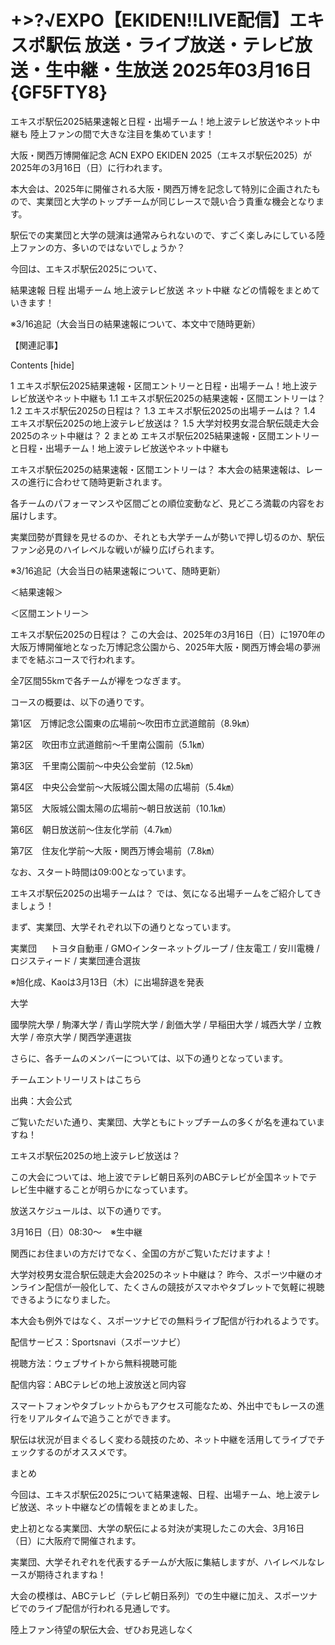 # +>?√EXPO【EKIDEN!!LIVE配信】エキスポ駅伝 放送・ライブ放送・テレビ放送・生中継・生放送 2025年03月16日 {GF5FTY8}

エキスポ駅伝2025結果速報と日程・出場チーム！地上波テレビ放送やネット中継も
陸上ファンの間で大きな注目を集めています！

大阪・関西万博開催記念 ACN EXPO EKIDEN 2025（エキスポ駅伝2025）が2025年の3月16日（日）に行われます。

本大会は、2025年に開催される大阪・関西万博を記念して特別に企画されたもので、実業団と大学のトップチームが同じレースで競い合う貴重な機会となります。

駅伝での実業団と大学の競演は通常みられないので、すごく楽しみにしている陸上ファンの方、多いのではないでしょうか？

今回は、エキスポ駅伝2025について、

結果速報
日程
出場チーム
地上波テレビ放送
ネット中継
などの情報をまとめていきます！


※3/16追記（大会当日の結果速報について、本文中で随時更新）

【関連記事】



Contents [hide]

1 エキスポ駅伝2025結果速報・区間エントリーと日程・出場チーム！地上波テレビ放送やネット中継も
1.1 エキスポ駅伝2025の結果速報・区間エントリーは？
1.2 エキスポ駅伝2025の日程は？
1.3 エキスポ駅伝2025の出場チームは？
1.4 エキスポ駅伝2025の地上波テレビ放送は？
1.5 大学対校男女混合駅伝競走大会2025のネット中継は？
2 まとめ
エキスポ駅伝2025結果速報・区間エントリーと日程・出場チーム！地上波テレビ放送やネット中継も

エキスポ駅伝2025の結果速報・区間エントリーは？
本大会の結果速報は、レースの進行に合わせて随時更新されます。

各チームのパフォーマンスや区間ごとの順位変動など、見どころ満載の内容をお届けします。

実業団勢が貫録を見せるのか、それとも大学チームが勢いで押し切るのか、駅伝ファン必見のハイレベルな戦いが繰り広げられます。

※3/16追記（大会当日の結果速報について、随時更新）

＜結果速報＞

＜区間エントリー＞

 

エキスポ駅伝2025の日程は？
この大会は、2025年の3月16日（日）に1970年の大阪万博開催地となった万博記念公園から、2025年大阪・関西万博会場の夢洲までを結ぶコースで行われます。

全7区間55kmで各チームが襷をつなぎます。

コースの概要は、以下の通りです。

第1区　万博記念公園東の広場前～吹田市立武道館前（8.9㎞）

第2区　吹田市立武道館前～千里南公園前（5.1㎞）

第3区　千里南公園前～中央公会堂前（12.5㎞）

第4区　中央公会堂前～大阪城公園太陽の広場前（5.4㎞）

第5区　大阪城公園太陽の広場前～朝日放送前（10.1㎞）

第6区　朝日放送前～住友化学前（4.7㎞）

第7区　住友化学前～大阪・関西万博会場前（7.8㎞）

なお、スタート時間は09:00となっています。

 

エキスポ駅伝2025の出場チームは？
では、気になる出場チームをご紹介してきましょう！

まず、実業団、大学それぞれ以下の通りとなっています。

実業団
　
トヨタ自動車 / GMOインターネットグループ / 住友電工 / 安川電機 / ロジスティード / 実業団連合選抜

※旭化成、Kaoは3月13日（木）に出場辞退を発表

大学


國學院大學 / 駒澤大学 / 青山学院大学 / 創価大学 / 早稲田大学 / 城西大学 / 立教大学 / 帝京大学 / 関西学連選抜

さらに、各チームのメンバーについては、以下の通りとなっています。

チームエントリーリストはこちら

出典：大会公式

ご覧いただいた通り、実業団、大学ともにトップチームの多くが名を連ねていますね！

エキスポ駅伝2025の地上波テレビ放送は？

この大会については、地上波でテレビ朝日系列のABCテレビが全国ネットでテレビ生中継することが明らかになっています。

放送スケジュールは、以下の通りです。

3月16日（日）08:30～　※生中継

関西にお住まいの方だけでなく、全国の方がご覧いただけますよ！

大学対校男女混合駅伝競走大会2025のネット中継は？
昨今、スポーツ中継のオンライン配信が一般化して、たくさんの競技がスマホやタブレットで気軽に視聴できるようになりました。


本大会も例外ではなく、スポーツナビでの無料ライブ配信が行われるようです。

配信サービス：Sportsnavi（スポーツナビ）

視聴方法：ウェブサイトから無料視聴可能

配信内容：ABCテレビの地上波放送と同内容

スマートフォンやタブレットからもアクセス可能なため、外出中でもレースの進行をリアルタイムで追うことができます。

駅伝は状況が目まぐるしく変わる競技のため、ネット中継を活用してライブでチェックするのがオススメです。

まとめ

今回は、エキスポ駅伝2025について結果速報、日程、出場チーム、地上波テレビ放送、ネット中継などの情報をまとめました。

 

史上初となる実業団、大学の駅伝による対決が実現したこの大会、3月16日（日）に大阪府で開催されます。

 

実業団、大学それぞれを代表するチームが大阪に集結しますが、ハイレベルなレースが期待されますね！

 

大会の模様は、ABCテレビ（テレビ朝日系列）での生中継に加え、スポーツナビでのライブ配信が行われる見通しです。

 

陸上ファン待望の駅伝大会、ぜひお見逃しなく